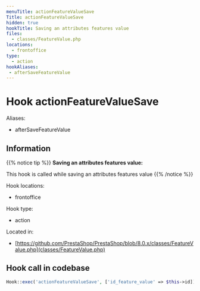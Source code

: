 ```yaml
---
menuTitle: actionFeatureValueSave
Title: actionFeatureValueSave
hidden: true
hookTitle: Saving an attributes features value
files:
  - classes/FeatureValue.php
locations:
  - frontoffice
type:
  - action
hookAliases:
 - afterSaveFeatureValue
---
```


# Hook actionFeatureValueSave

Aliases: 
 - afterSaveFeatureValue



## Information

{{% notice tip %}}
**Saving an attributes features value:** 

This hook is called while saving an attributes features value
{{% /notice %}}

Hook locations: 
  - frontoffice

Hook type: 
  - action

Located in: 
  - [https://github.com/PrestaShop/PrestaShop/blob/8.0.x/classes/FeatureValue.php](classes/FeatureValue.php)

## Hook call in codebase

```php
Hook::exec('actionFeatureValueSave', ['id_feature_value' => $this->id])
```